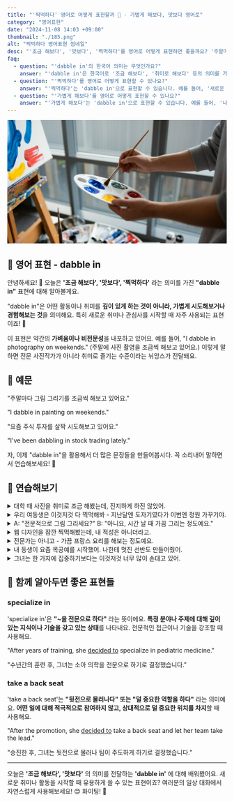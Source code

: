 ```yaml
---
title: "'찍먹하다' 영어로 어떻게 표현할까 🎨 - 가볍게 해보다, 맛보다 영어로"
category: "영어표현"
date: "2024-11-08 14:03 +09:00"
thumbnail: "./185.png"
alt: "찍먹하다 영어표현 썸네일"
desc: "'조금 해보다', '맛보다', '찍먹하다'를 영어로 어떻게 표현하면 좋을까요? '주말마다 그림 그리기를 조금씩 해보고 있어요.', '요즘 주식 투자를 살짝 시도해보고 있어요.' 등을 영어로 표현하는 법을 배워봅시다. 다양한 예문을 통해서 연습하고 본인의 표현으로 만들어 보세요."
faq:
  - question: "'dabble in'의 한국어 의미는 무엇인가요?"
    answer: "'dabble in'은 한국어로 '조금 해보다', '취미로 해보다' 등의 의미를 가집니다."
  - question: "'찍먹하다'를 영어로 어떻게 표현할 수 있나요?"
    answer: "'찍먹하다'는 'dabble in'으로 표현할 수 있습니다. 예를 들어, '새로운 취미를 찍먹해보고 있어'는 'I'm dabbling in a new hobby'로 표현할 수 있습니다."
  - question: "'가볍게 해보다'를 영어로 어떻게 표현할 수 있나요?"
    answer: "'가볍게 해보다'는 'dabble in'으로 표현할 수 있습니다. 예를 들어, '나는 요즘 기타를 가볍게 배워보고 있어'는 'I'm dabbling in guitar these days'로 표현할 수 있습니다."
---
```


![팔레트, 그림을 그리고 있는 손](./185-1.jpeg)

## 🌟 영어 표현 - dabble in

안녕하세요! 👋 오늘은 **'조금 해보다', '맛보다', '찍먹하다'** 라는 의미를 가진 **"dabble in"** 표현에 대해 알아볼게요.

"dabble in"은 어떤 활동이나 취미를 **깊이 있게 하는 것이 아니라, 가볍게 시도해보거나 경험해보는 것**을 의미해요. 특히 새로운 취미나 관심사를 시작할 때 자주 사용되는 표현이죠! 🎨

이 표현은 약간의 **가벼움이나 비전문성**을 내포하고 있어요. 예를 들어, "I dabble in photography on weekends." (주말에 사진 촬영을 조금씩 해보고 있어요.) 이렇게 말하면 전문 사진작가가 아니라 취미로 즐기는 수준이라는 뉘앙스가 전달돼요.

<ins class="adsbygoogle"
     style="display:block"
     data-ad-client="ca-pub-1465612013356152"
     data-ad-slot="2106896038"
     data-ad-format="auto"
     data-full-width-responsive="true"></ins>

<script>
     (adsbygoogle = window.adsbygoogle || []).push({});
</script>

## 📖 예문

"주말마다 그림 그리기를 조금씩 해보고 있어요."

"I dabble in painting on weekends."

"요즘 주식 투자를 살짝 시도해보고 있어요."

"I've been dabbling in stock trading lately."

자, 이제 "dabble in"을 활용해서 더 많은 문장들을 만들어봅시다. 꼭 소리내어 말하면서 연습해보세요! 🎯

## 💬 연습해보기

<details>
<summary>대학 때 사진을 취미로 조금 해봤는데, 진지하게 하진 않았어.</summary>
<span>I used to dabble in photography during college, but I never took it seriously.</span>
</details>

<details>
<summary>우리 여동생은 이것저것 다 찍먹해봐 - 지난달엔 도자기였다가 이번엔 정원 가꾸기야.</summary>
<span>My sister dabbles in everything - pottery last month, gardening this month.</span>
</details>

<details>
<summary>A: "전문적으로 그림 그리세요?" B: "아니요, 시간 날 때 가끔 그리는 정도예요."</summary>
<span>A: "Are you a professional painter?" B: "No, I just dabble in it when I have time."</span>
</details>

<details>
<summary>웹 디자인을 잠깐 찍먹해봤는데, 내 적성은 아니더라고.</summary>
<span>I dabbled in web design for a bit, but it wasn't really for me.</span>
</details>

<details>
<summary>전문가는 아니고 - 가끔 프랑스 요리를 해보는 정도예요.</summary>
<span>I'm no expert - I just dabble in French cooking occasionally.</span>
</details>

<details>
<summary>내 동생이 요즘 목공예를 시작했어. 나한테 멋진 선반도 만들어줬어.</summary>
<span>My brother's been dabbling in woodworking lately. He made me a beautiful shelf.</span>
</details>

<details>
<summary>그녀는 한 가지에 집중하기보다는 이것저것 너무 많이 손대고 있어.</summary>
<span>She's dabbling in too many things <a href="/blog/in-english/169.instead-of/">instead of</a> focusing on one path.</span>
</details>

## 🤝 함께 알아두면 좋은 표현들

### specialize in

'specialize in'은 **"~을 전문으로 하다"** 라는 뜻이에요. **특정 분야나 주제에 대해 깊이 있는 지식이나 기술을 갖고 있는 상태**를 나타내요. 전문적인 접근이나 기술을 강조할 때 사용해요.

"After years of training, she [decided to](/blog/in-english/062.decide-to/) specialize in pediatric medicine."

"수년간의 훈련 후, 그녀는 소아 의학을 전문으로 하기로 결정했습니다."

### take a back seat

'take a back seat'는 **"뒷전으로 물러나다" 또는 "덜 중요한 역할을 하다"** 라는 의미예요. **어떤 일에 대해 적극적으로 참여하지 않고, 상대적으로 덜 중요한 위치를 차지**할 때 사용해요.

"After the promotion, she [decided to](/blog/in-english/062.decide-to/) take a back seat and let her team take the lead."

"승진한 후, 그녀는 뒷전으로 물러나 팀이 주도하게 하기로 결정했습니다."

---

오늘은 **'조금 해보다', '맛보다'** 의 의미를 전달하는 **'dabble in'** 에 대해 배워봤어요. 새로운 취미나 활동을 시작할 때 유용하게 쓸 수 있는 표현이죠? 여러분의 일상 대화에서 자연스럽게 사용해보세요! 😊 화이팅! 💪

